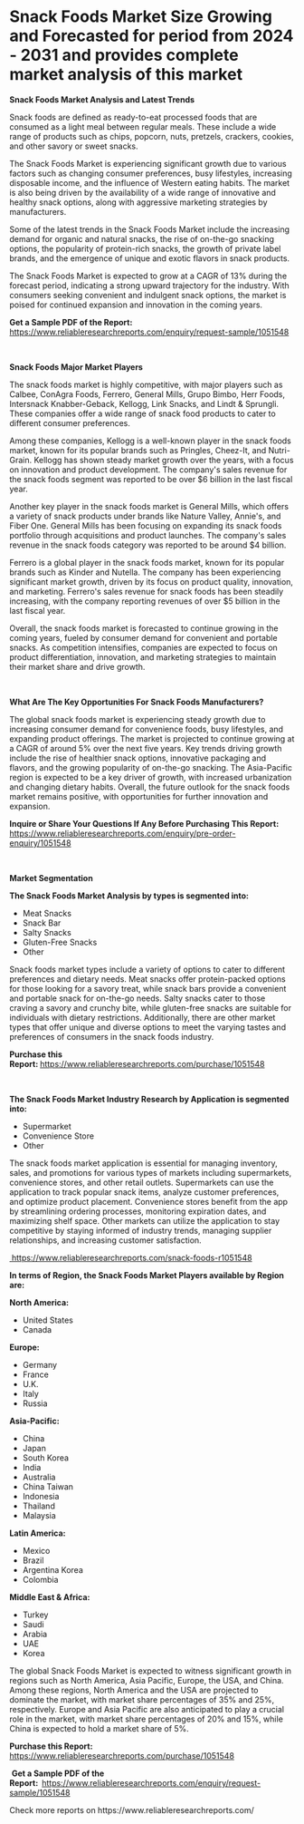 <p><h1>Snack Foods Market Size Growing and Forecasted for period from 2024 - 2031 and provides complete market analysis of this market</h1></p><p><strong>Snack Foods Market Analysis and Latest Trends</strong></p>
<p><p>Snack foods are defined as ready-to-eat processed foods that are consumed as a light meal between regular meals. These include a wide range of products such as chips, popcorn, nuts, pretzels, crackers, cookies, and other savory or sweet snacks. </p><p>The Snack Foods Market is experiencing significant growth due to various factors such as changing consumer preferences, busy lifestyles, increasing disposable income, and the influence of Western eating habits. The market is also being driven by the availability of a wide range of innovative and healthy snack options, along with aggressive marketing strategies by manufacturers.</p><p>Some of the latest trends in the Snack Foods Market include the increasing demand for organic and natural snacks, the rise of on-the-go snacking options, the popularity of protein-rich snacks, the growth of private label brands, and the emergence of unique and exotic flavors in snack products.</p><p>The Snack Foods Market is expected to grow at a CAGR of 13% during the forecast period, indicating a strong upward trajectory for the industry. With consumers seeking convenient and indulgent snack options, the market is poised for continued expansion and innovation in the coming years.</p></p>
<p><strong>Get a Sample PDF of the Report:&nbsp;</strong> <a href="https://www.reliableresearchreports.com/enquiry/request-sample/1051548">https://www.reliableresearchreports.com/enquiry/request-sample/1051548</a></p>
<p>&nbsp;</p>
<p><strong>Snack Foods Major Market Players</strong></p>
<p><p>The snack foods market is highly competitive, with major players such as Calbee, ConAgra Foods, Ferrero, General Mills, Grupo Bimbo, Herr Foods, Intersnack Knabber-Geback, Kellogg, Link Snacks, and Lindt & Sprungli. These companies offer a wide range of snack food products to cater to different consumer preferences.</p><p>Among these companies, Kellogg is a well-known player in the snack foods market, known for its popular brands such as Pringles, Cheez-It, and Nutri-Grain. Kellogg has shown steady market growth over the years, with a focus on innovation and product development. The company's sales revenue for the snack foods segment was reported to be over $6 billion in the last fiscal year.</p><p>Another key player in the snack foods market is General Mills, which offers a variety of snack products under brands like Nature Valley, Annie's, and Fiber One. General Mills has been focusing on expanding its snack foods portfolio through acquisitions and product launches. The company's sales revenue in the snack foods category was reported to be around $4 billion.</p><p>Ferrero is a global player in the snack foods market, known for its popular brands such as Kinder and Nutella. The company has been experiencing significant market growth, driven by its focus on product quality, innovation, and marketing. Ferrero's sales revenue for snack foods has been steadily increasing, with the company reporting revenues of over $5 billion in the last fiscal year.</p><p>Overall, the snack foods market is forecasted to continue growing in the coming years, fueled by consumer demand for convenient and portable snacks. As competition intensifies, companies are expected to focus on product differentiation, innovation, and marketing strategies to maintain their market share and drive growth.</p></p>
<p>&nbsp;</p>
<p><strong>What Are The Key Opportunities For Snack Foods Manufacturers?</strong></p>
<p><p>The global snack foods market is experiencing steady growth due to increasing consumer demand for convenience foods, busy lifestyles, and expanding product offerings. The market is projected to continue growing at a CAGR of around 5% over the next five years. Key trends driving growth include the rise of healthier snack options, innovative packaging and flavors, and the growing popularity of on-the-go snacking. The Asia-Pacific region is expected to be a key driver of growth, with increased urbanization and changing dietary habits. Overall, the future outlook for the snack foods market remains positive, with opportunities for further innovation and expansion.</p></p>
<p><strong>Inquire or Share Your Questions If Any Before Purchasing This Report:</strong> <a href="https://www.reliableresearchreports.com/enquiry/pre-order-enquiry/1051548">https://www.reliableresearchreports.com/enquiry/pre-order-enquiry/1051548</a></p>
<p>&nbsp;</p>
<p><strong>Market Segmentation</strong></p>
<p><strong>The Snack Foods Market Analysis by types is segmented into:</strong></p>
<p><ul><li>Meat Snacks</li><li>Snack Bar</li><li>Salty Snacks</li><li>Gluten-Free Snacks</li><li>Other</li></ul></p>
<p><p>Snack foods market types include a variety of options to cater to different preferences and dietary needs. Meat snacks offer protein-packed options for those looking for a savory treat, while snack bars provide a convenient and portable snack for on-the-go needs. Salty snacks cater to those craving a savory and crunchy bite, while gluten-free snacks are suitable for individuals with dietary restrictions. Additionally, there are other market types that offer unique and diverse options to meet the varying tastes and preferences of consumers in the snack foods industry.</p></p>
<p><strong>Purchase this Report:&nbsp;</strong><a href="https://www.reliableresearchreports.com/purchase/1051548">https://www.reliableresearchreports.com/purchase/1051548</a></p>
<p>&nbsp;</p>
<p><strong>The Snack Foods Market Industry Research by Application is segmented into:</strong></p>
<p><ul><li>Supermarket</li><li>Convenience Store</li><li>Other</li></ul></p>
<p><p>The snack foods market application is essential for managing inventory, sales, and promotions for various types of markets including supermarkets, convenience stores, and other retail outlets. Supermarkets can use the application to track popular snack items, analyze customer preferences, and optimize product placement. Convenience stores benefit from the app by streamlining ordering processes, monitoring expiration dates, and maximizing shelf space. Other markets can utilize the application to stay competitive by staying informed of industry trends, managing supplier relationships, and increasing customer satisfaction.</p></p>
<p><a href="https://www.reliableresearchreports.com/snack-foods-r1051548">&nbsp;https://www.reliableresearchreports.com/snack-foods-r1051548</a></p>
<p><strong>In terms of Region, the Snack Foods Market Players available by Region are:</strong></p>
<p>
    <p> <strong> North America: </strong>
        <ul>
            <li>United States</li>
            <li>Canada</li>
        </ul>
        </p> 
    <p> <strong> Europe: </strong>
        <ul>
            <li>Germany</li>
            <li>France</li>
            <li>U.K.</li>
            <li>Italy</li>
            <li>Russia</li>
        </ul>
        </p> 
    <p> <strong> Asia-Pacific: </strong>
        <ul>
            <li>China</li>
            <li>Japan</li>
            <li>South Korea</li>
            <li>India</li>
            <li>Australia</li>
            <li>China Taiwan</li>
            <li>Indonesia</li>
            <li>Thailand</li>
            <li>Malaysia</li>
        </ul>
        </p> 
    <p> <strong> Latin America: </strong>
        <ul>
            <li>Mexico</li>
            <li>Brazil</li>
            <li>Argentina Korea</li>
            <li>Colombia</li>
        </ul>
        </p> 
    <p> <strong> Middle East & Africa: </strong>
        <ul>
            <li>Turkey</li>
            <li>Saudi</li>
            <li>Arabia</li>
            <li>UAE</li>
            <li>Korea</li>
        </ul>
    </p>
    </p>
<p><p>The global Snack Foods Market is expected to witness significant growth in regions such as North America, Asia Pacific, Europe, the USA, and China. Among these regions, North America and the USA are projected to dominate the market, with market share percentages of 35% and 25%, respectively. Europe and Asia Pacific are also anticipated to play a crucial role in the market, with market share percentages of 20% and 15%, while China is expected to hold a market share of 5%.</p></p>
<p><strong>Purchase this Report: </strong><a href="https://www.reliableresearchreports.com/purchase/1051548">https://www.reliableresearchreports.com/purchase/1051548</a></p>
<p>&nbsp;<strong>Get a Sample PDF of the Report:&nbsp;&nbsp;</strong><a href="https://www.reliableresearchreports.com/enquiry/request-sample/1051548">https://www.reliableresearchreports.com/enquiry/request-sample/1051548</a></p>
<p><strong></strong></p>
<p>Check more reports on https://www.reliableresearchreports.com/</p>